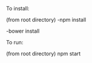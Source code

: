 To install:

(from root directory)
-npm install

-bower install

To run:

(from root directory)
npm start
